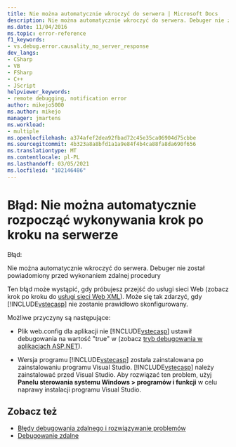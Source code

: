 ```yaml
---
title: Nie można automatycznie wkroczyć do serwera | Microsoft Docs
description: Nie można automatycznie wkroczyć do serwera. Debuger nie został powiadomiony przed wykonaniem procedury zdalnej.
ms.date: 11/04/2016
ms.topic: error-reference
f1_keywords:
- vs.debug.error.causality_no_server_response
dev_langs:
- CSharp
- VB
- FSharp
- C++
- JScript
helpviewer_keywords:
- remote debugging, notification error
author: mikejo5000
ms.author: mikejo
manager: jmartens
ms.workload:
- multiple
ms.openlocfilehash: a374afef2dea92fbad72c45e35ca06904d75cbbe
ms.sourcegitcommit: 4b323a8a8bfd1a1a9e84f4b4ca88fa8da690f656
ms.translationtype: MT
ms.contentlocale: pl-PL
ms.lasthandoff: 03/05/2021
ms.locfileid: "102146486"
---
```

# <a name="error-unable-to-automatically-step-into-the-server"></a>Błąd: Nie można automatycznie rozpocząć wykonywania krok po kroku na serwerze
Błąd:

 Nie można automatycznie wkroczyć do serwera. Debuger nie został powiadomiony przed wykonaniem zdalnej procedury

 Ten błąd może wystąpić, gdy próbujesz przejść do usługi sieci Web (zobacz krok po kroku do [usługi sieci Web XML](/previous-versions/zc57803s(v=vs.100))). Może się tak zdarzyć, gdy [!INCLUDE[vstecasp](../code-quality/includes/vstecasp_md.md)] nie zostanie prawidłowo skonfigurowany.

 Możliwe przyczyny są następujące:

- Plik web.config dla aplikacji nie [!INCLUDE[vstecasp](../code-quality/includes/vstecasp_md.md)] ustawił debugowania na wartość "true" w (zobacz [tryb debugowania w aplikacjach ASP.NET](../debugger/how-to-enable-debugging-for-aspnet-applications.md)).

- Wersja programu [!INCLUDE[vstecasp](../code-quality/includes/vstecasp_md.md)] została zainstalowana po zainstalowaniu programu Visual Studio. [!INCLUDE[vstecasp](../code-quality/includes/vstecasp_md.md)] należy zainstalować przed Visual Studio. Aby rozwiązać ten problem, użyj **Panelu sterowania systemu Windows > programów i funkcji** w celu naprawy instalacji programu Visual Studio.

## <a name="see-also"></a>Zobacz też
- [Błędy debugowania zdalnego i rozwiązywanie problemów](../debugger/remote-debugging-errors-and-troubleshooting.md)
- [Debugowanie zdalne](../debugger/remote-debugging.md)
